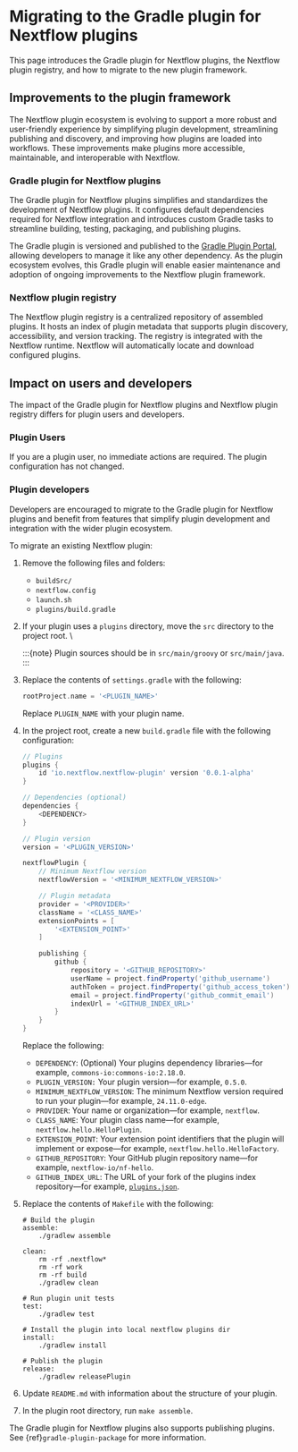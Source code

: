 # Migrating to the Gradle plugin for Nextflow plugins

This page introduces the Gradle plugin for Nextflow plugins, the Nextflow plugin registry, and how to migrate to the new plugin framework.


## Improvements to the plugin framework

The Nextflow plugin ecosystem is evolving to support a more robust and user-friendly experience by simplifying plugin development, streamlining publishing and discovery, and improving how plugins are loaded into workflows. These improvements make plugins more accessible, maintainable, and interoperable with Nextflow.

### Gradle plugin for Nextflow plugins 

The Gradle plugin for Nextflow plugins simplifies and standardizes the development of Nextflow plugins. It configures default dependencies required for Nextflow integration and introduces custom Gradle tasks to streamline building, testing, packaging, and publishing plugins.

The Gradle plugin is versioned and published to the [Gradle Plugin Portal](https://plugins.gradle.org/), allowing developers to manage it like any other dependency. As the plugin ecosystem evolves, this Gradle plugin will enable easier maintenance and adoption of ongoing improvements to the Nextflow plugin framework.

### Nextflow plugin registry

The Nextflow plugin registry is a centralized repository of assembled plugins. It hosts an index of plugin metadata that supports plugin discovery, accessibility, and version tracking. The registry is integrated with the Nextflow runtime. Nextflow will automatically locate and download configured plugins.

## Impact on users and developers

The impact of the Gradle plugin for Nextflow plugins and Nextflow plugin registry differs for plugin users and developers.

### Plugin Users

If you are a plugin user, no immediate actions are required. The plugin configuration has not changed.

### Plugin developers

Developers are encouraged to migrate to the Gradle plugin for Nextflow plugins and benefit from features that simplify plugin development and integration with the wider plugin ecosystem.

To migrate an existing Nextflow plugin:

1. Remove the following files and folders:
    - `buildSrc/`
    - `nextflow.config`
    - `launch.sh`
    - `plugins/build.gradle`
2. If your plugin uses a `plugins` directory, move the `src` directory to the project root. \

    :::{note}
    Plugin sources should be in `src/main/groovy` or `src/main/java`.
    :::

3. Replace the contents of `settings.gradle` with the following:

    ```groovy
    rootProject.name = '<PLUGIN_NAME>'
    ```

    Replace `PLUGIN_NAME` with your plugin name.

4. In the project root, create a new `build.gradle` file with the following configuration:

    ```groovy
    // Plugins
    plugins {
        id 'io.nextflow.nextflow-plugin' version '0.0.1-alpha'
    }

    // Dependencies (optional)
    dependencies {
        <DEPENDENCY>
    }

    // Plugin version
    version = '<PLUGIN_VERSION>'

    nextflowPlugin {
        // Minimum Nextflow version
        nextflowVersion = '<MINIMUM_NEXTFLOW_VERSION>'

        // Plugin metadata
        provider = '<PROVIDER>'
        className = '<CLASS_NAME>'
        extensionPoints = [
            '<EXTENSION_POINT>'
        ]

        publishing {
            github {
                repository = '<GITHUB_REPOSITORY>'
                userName = project.findProperty('github_username')
                authToken = project.findProperty('github_access_token')
                email = project.findProperty('github_commit_email')
                indexUrl = '<GITHUB_INDEX_URL>'
            }
        }
    }
    ```

    Replace the following:

    - `DEPENDENCY`: (Optional) Your plugins dependency libraries—for example, `commons-io:commons-io:2.18.0`.
    - `PLUGIN_VERSION:` Your plugin version—for example, `0.5.0`.
    - `MINIMUM_NEXTFLOW_VERSION`: The minimum Nextflow version required to run your plugin—for example, `24.11.0-edge`.
    - `PROVIDER`: Your name or organization—for example, `nextflow`.
    - `CLASS_NAME`: Your plugin class name—for example, `nextflow.hello.HelloPlugin`.
    - `EXTENSION_POINT`: Your extension point identifiers that the plugin will implement or expose—for example, `nextflow.hello.HelloFactory`.
    - `GITHUB_REPOSITORY`: Your GitHub plugin repository name—for example, `nextflow-io/nf-hello`.
    - `GITHUB_INDEX_URL`: The URL of your fork of the plugins index repository—for example, [`plugins.json`](https://github.com/username/plugins/blob/main/plugins.json).

5. Replace the contents of `Makefile` with the following:

    ```
    # Build the plugin
    assemble:
        ./gradlew assemble

    clean:
        rm -rf .nextflow*
        rm -rf work
        rm -rf build
        ./gradlew clean

    # Run plugin unit tests
    test:
        ./gradlew test

    # Install the plugin into local nextflow plugins dir
    install:
        ./gradlew install

    # Publish the plugin
    release:
        ./gradlew releasePlugin
    ```

6. Update `README.md` with information about the structure of your plugin.
7. In the plugin root directory, run `make assemble`.

The Gradle plugin for Nextflow plugins also supports publishing plugins. See {ref}`gradle-plugin-package` for more information.
